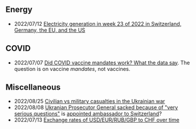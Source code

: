 
## Energy
* 2022/07/12 [Electricity generation in week 23 of 2022 in Switzerland, Germany, the EU, and the US](220712.md)

## COVID
* 2022/07/07 [Did COVID vaccine mandates work? What the data say](220707.md). The question is on vaccine *mandates*, not vaccines. 

## Miscellaneous
* 2022/08/25 [Civilian vs military casualties in the Ukrainian war](220825.md)
* 2022/08/08 [Ukranian Prosecutor General sacked because of "very serious questions"](https://www.ukrinform.net/rubric-polytics/3531193-zelensky-explains-move-to-sack-top-prosecutor-security-chief.html) is [appointed ambassador to Switzerland](https://www.ukrinform.net/rubric-polytics/3542583-kuleba-signs-motion-to-appoint-venediktova-as-ukraines-ambassador-to-switzerland.html)?
* 2022/07/13 [Exchange rates of USD/EUR/RUB/GBP to CHF over time](220713.md)


